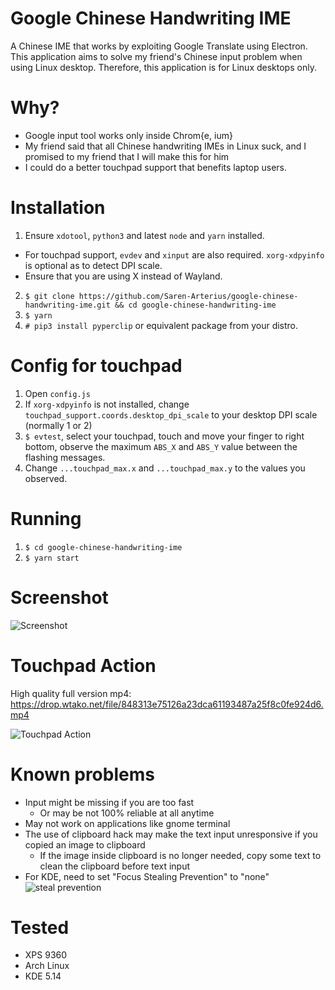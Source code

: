 # Google Chinese Handwriting IME
A Chinese IME that works by exploiting Google Translate using Electron. This application aims to solve my friend's Chinese input problem when using Linux desktop. Therefore, this application is for Linux desktops only.

# Why?
- Google input tool works only inside Chrom{e, ium}
- My friend said that all Chinese handwriting IMEs in Linux suck, and I promised to my friend that I will make this for him
- I could do a better touchpad support that benefits laptop users.

# Installation
1. Ensure `xdotool`, `python3` and latest `node` and `yarn` installed. 
  - For touchpad support, `evdev` and `xinput` are also required. `xorg-xdpyinfo` is optional as to detect DPI scale.
  - Ensure that you are using X instead of Wayland.
2. `$ git clone https://github.com/Saren-Arterius/google-chinese-handwriting-ime.git && cd google-chinese-handwriting-ime`
3. `$ yarn`
4. `# pip3 install pyperclip` or equivalent package from your distro.

# Config for touchpad
1. Open `config.js`
2. If `xorg-xdpyinfo` is not installed, change `touchpad_support.coords.desktop_dpi_scale` to your desktop DPI scale (normally 1 or 2)
3. `$ evtest`, select your touchpad, touch and move your finger to right bottom, observe the maximum `ABS_X` and `ABS_Y` value between the flashing messages.
4. Change `...touchpad_max.x` and `...touchpad_max.y` to the values you observed.

# Running
1. `$ cd google-chinese-handwriting-ime`
2. `$ yarn start`

# Screenshot
![Screenshot](https://drop.wtako.net/file/82b27c79a2f1c858dc62ecbd7fd605a5a9259101.png)

# Touchpad Action
High quality full version mp4: https://drop.wtako.net/file/848313e75126a23dca61193487a25f8c0fe924d6.mp4

![Touchpad Action](https://drop.wtako.net/file/f1a6cd7c7ab44b928f53014e630f2b8d6d779605.gif)

# Known problems
- Input might be missing if you are too fast
  - Or may be not 100% reliable at all anytime
- May not work on applications like gnome terminal
- The use of clipboard hack may make the text input unresponsive if you copied an image to clipboard
  - If the image inside clipboard is no longer needed, copy some text to clean the clipboard before text input
- For KDE, need to set "Focus Stealing Prevention" to "none"
![steal prevention](https://drop.wtako.net/file/53c5896dc98bc6ed153c4e903d08ea5250f76233.png)

# Tested
- XPS 9360
- Arch Linux
- KDE 5.14